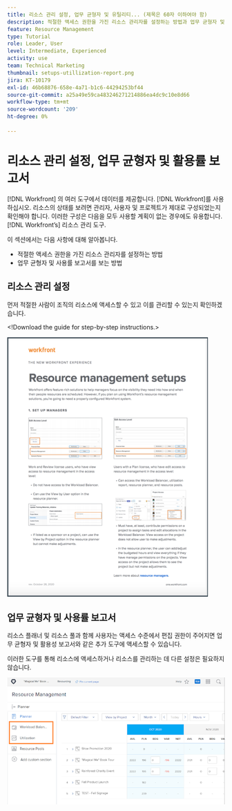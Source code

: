 ```yaml
---
title: 리소스 관리 설정, 업무 균형자 및 유틸리티... (제목은 60자 이하여야 함)
description: 적절한 액세스 권한을 가진 리소스 관리자를 설정하는 방법과 업무 균형자 및 사용률 보고서를 보는 방법에 대해 알아봅니다.
feature: Resource Management
type: Tutorial
role: Leader, User
level: Intermediate, Experienced
activity: use
team: Technical Marketing
thumbnail: setups-utillization-report.png
jira: KT-10179
exl-id: 46b68876-658e-4a71-b1c6-44294253bf44
source-git-commit: a25a49e59ca483246271214886ea4dc9c10e8d66
workflow-type: tm+mt
source-wordcount: '209'
ht-degree: 0%

---
```


# 리소스 관리 설정, 업무 균형자 및 활용률 보고서

[!DNL Workfront] 의 여러 도구에서 데이터를 제공합니다. [!DNL Workfront]를 사용하십시오. 리소스의 상태를 보려면 관리자, 사용자 및 프로젝트가 제대로 구성되었는지 확인해야 합니다. 이러한 구성은 다음을 모두 사용할 계획이 없는 경우에도 유용합니다. [!DNL Workfront’s] 리소스 관리 도구.

이 섹션에서는 다음 사항에 대해 알아봅니다.

* 적절한 액세스 권한을 가진 리소스 관리자를 설정하는 방법
* 업무 균형자 및 사용률 보고서를 보는 방법

## 리소스 관리 설정

먼저 적절한 사람이 조직의 리소스에 액세스할 수 있고 이를 관리할 수 있는지 확인하겠습니다.

&lt;!Download the guide for step-by-step instructions.&gt;

![리소스 관리 설정 1페이지](assets/rm_setup01.png)


## 업무 균형자 및 사용률 보고서

리소스 플래너 및 리소스 풀과 함께 사용자는 액세스 수준에서 편집 권한이 주어지면 업무 균형자 및 활용성 보고서와 같은 추가 도구에 액세스할 수 있습니다.

이러한 도구를 통해 리소스에 액세스하거나 리소스를 관리하는 데 다른 설정은 필요하지 않습니다.

![사용률 보고서를 포함한 업무 균형자](assets/rm_setup02.png)
